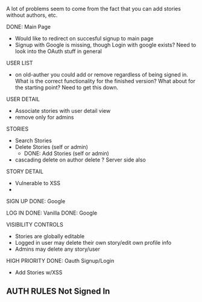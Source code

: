 A lot of problems seem to come from the fact that you can add stories without authors, etc.


DONE: Main Page
<!--  
 - DONE: Basic main page renders
 - DONE: renders correct buttons if logged in or not 
 - DONE: not signed in by default
 - DONE: Signup works
 - DONE: Signup persists on reload
 - DONE: Logout works
 - DONE: Logout persists on reload
 - DONE: Signup works -->
 - Would like to redirect on succesful signup to main page
 - Signup with Google is missing, though Login with google exists?
   Need to look into the OAuth stuff in general


 USER LIST
<!--   
  - DONE: Navigation to /Users
  - DONE: Fetching initial users
  - DONE: Removing a user 
  - DONE: Filter works
  - DONE: Admin can delete anyone
  - DONE: Signin can add anyone -->
  - on old-auther you could add or remove regardless of being signed in. What is the correct functionality for the finished version?
  What about for the starting point? Need to get this down.

USER DETAIL
<!--   
  - DONE: Navigation to /Users/:id
-->
  - Associate stories with user detail view
  - remove only for admins

STORIES
<!--   
  - DONE: List Stories
  - DONE: Select Author for Stories 
  - DONE: Add Stories (anyone)-->
  - Search Stories
  - Delete Stories (self or admin)
    - DONE: Add Stories (self or admin)
  - cascading delete on author delete ? Server side also

STORY DETAIL
  - Vulnerable to XSS
  - 

 SIGN UP
  DONE: Google

 LOG IN
  DONE: Vanilla
  DONE: Google

VISIBILITY CONTROLS
 - Stories are globally editable 
 - Logged in user may delete their own story/edit own profile info
 - Admins may delete any story/user


HIGH PRIORITY
 DONE: Oauth Signup/Login
 - Add Stories w/XSS



AUTH RULES
  Not Signed In
  -------------
  